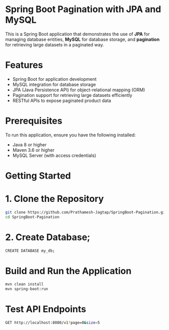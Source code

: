 # Spring Boot Pagination with JPA and MySQL

This is a Spring Boot application that demonstrates the use of **JPA** for managing database entities, **MySQL** for database storage, and **pagination** for retrieving large datasets in a paginated way.

# Features

- Spring Boot for application development
- MySQL integration for database storage
- JPA (Java Persistence API) for object-relational mapping (ORM)
- Pagination support for retrieving large datasets efficiently
- RESTful APIs to expose paginated product data

# Prerequisites

To run this application, ensure you have the following installed:

- Java 8 or higher
- Maven 3.6 or higher
- MySQL Server (with access credentials)

# Getting Started

# 1. Clone the Repository

```bash
git clone https://github.com/Prathamesh-Jagtap/SpringBoot-Pagination.git
cd SpringBoot-Pagination
```

# 2. Create Database;

```bash
CREATE DATABASE my_db;
```

# Build and Run the Application

```bash
mvn clean install
mvn spring-boot:run
```

# Test API Endpoints

```bash
GET http://localhost:8080/v1?page=0&size=5
```




